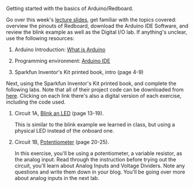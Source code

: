 Getting started with the basics of Arduino/Redboard.

Go over this week's [lecture slides](https://docs.google.com/presentation/d/1qjM1ZCWfOvU7s9u7IPR_hCbj2E3cmpDB40TPoyh8mAg/edit?usp=sharing), get familiar with the topics covered: overview the pinouts of Redboard, download the Arduino IDE Software, and review the blink example as well as the Digital I/O lab. If anything's unclear, use the following resources:

1. Arduino Introduction: [What is Arduino](http://arduino.cc/en/Guide/Introduction)

2. Programming environment: [Arduino IDE](http://arduino.cc/en/Guide/Environment)

3. Sparkfun Inventor's Kit printed book, intro (page 4-9)

Next, using the Sparkfun Inventor's Kit printed book, and complete the following labs. Note that all of their project code can be downloaded from [here](https://www.sparkfun.com/SIKcode). Clicking on each link there's also a digital version of each exercise, including the code used.

1. Circuit 1A, [Blink an LED](https://learn.sparkfun.com/tutorials/sparkfun-inventors-kit-experiment-guide---v41/circuit-1a-blink-an-led) (page 13-19). 
  
    This is similar to the blink example we learned in class, but using a physical LED instead of the onboard one.

2. Circuit 1B, [Potentiometer](https://learn.sparkfun.com/tutorials/sparkfun-inventors-kit-experiment-guide---v41/circuit-1a-blink-an-led) (page 20-25).

    In this exercise, you'll be using a potentiometer, a variable resistor, as the analog input. Read through the instruction before trying out the circuit, you'll learn about Analog Inputs and Voltage Dividers. Note any questions and write them down in your blog. You'll be going over more about analog inputs in the next lab.


